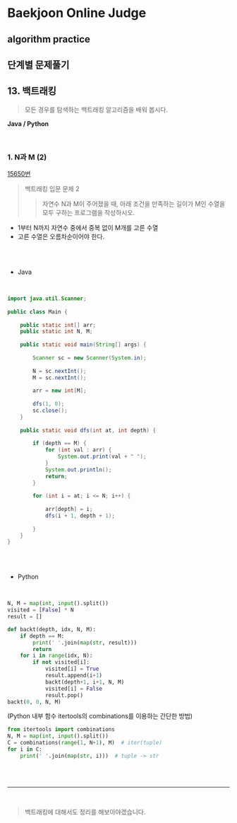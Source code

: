 # Baekjoon Online Judge

## algorithm practice

## 단계별 문제풀기

## 13. 백트래킹

> 모든 경우를 탐색하는 백트래킹 알고리즘을 배워 봅시다.

**Java / Python**

<br>

### 1. N과 M (2) 
[15650번](https://www.acmicpc.net/problem/15650) 
> 백트래킹 입문 문제 2
>> 자연수 N과 M이 주어졌을 때, 아래 조건을 만족하는 길이가 M인 수열을 모두 구하는 프로그램을 작성하시오.
- 1부터 N까지 자연수 중에서 중복 없이 M개를 고른 수열
- 고른 수열은 오름차순이어야 한다.

<br><br>

- Java
<br>

```java
import java.util.Scanner;
 
public class Main {
 
	public static int[] arr;
	public static int N, M;
 
	public static void main(String[] args) {
 
		Scanner sc = new Scanner(System.in);
 
		N = sc.nextInt();
		M = sc.nextInt();
 
		arr = new int[M];
        
		dfs(1, 0);
        sc.close();
	}
 
	public static void dfs(int at, int depth) {
 
		if (depth == M) {
			for (int val : arr) {
				System.out.print(val + " ");
			}
			System.out.println();
			return;
		}
        
		for (int i = at; i <= N; i++) {
 
			arr[depth] = i;
			dfs(i + 1, depth + 1);
 
		}
	}
}
```


<br><br>

- Python

<br>

```python
N, M = map(int, input().split())
visited = [False] * N
result = []

def backt(depth, idx, N, M):
    if depth == M:
        print(' '.join(map(str, result)))
        return
    for i in range(idx, N):
        if not visited[i]:
            visited[i] = True
            result.append(i+1)
            backt(depth+1, i+1, N, M)
            visited[i] = False
            result.pop()
backt(0, 0, N, M)
```

(Python 내부 함수  itertools의 combinations를 이용하는 간단한 방법)
```python
from itertools import combinations
N, M = map(int, input().split())
C = combinations(range(1, N+1), M)  # iter(tuple)
for i in C:
    print(' '.join(map(str, i)))  # tuple -> str
```

<br><br>

---

<br>

> 백트래킹에 대해서도 정리를 해보아야겠습니다.
